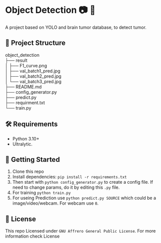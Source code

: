 # Object Detection 📷 🧼

A project based on YOLO and brain tumor database, to detect tumor.


## 📁 Project Structure
object_detection\
├── result\
│ ├── F1_curve.png\
│ ├── val_batch1_pred.jpg\
│ ├── val_batch2_pred.jpg\
│ └── val_batch3_pred.jpg\
├── README.md\
├── config_generator.py\
├── predict.py\
├── requirment.txt\
└── train.py


## 🛠️ Requirements
- Python 3.10+
- Ultralytic.

## 🚀 Getting Started
1. Clone this repo
2. Install dependencies: `pip install -r requirements.txt`
3. Then start  with `python config_generator.py` to create a config file. If need to change params, do it by editing this `.py` file.
4. For training `python train.py`
5. For useing Prediction use `python predict.py SOURCE` which could be a image/video/webcam. For webcam use `0`.

## 📝 License
This repo Licensed under `GNU Affrero General Public License`.
For more information check License
